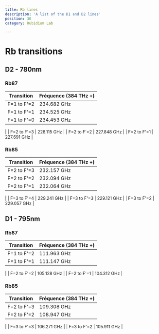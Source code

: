 ```yaml
---
title: Rb lines
description: 'A list of the D1 and D2 lines'
position: 30
category: Rubidium Lab

---
```


# Rb transitions

## D2 - 780nm

### Rb87
| Transition    | Fréquence (384 THz +)|
|---------------|----------------------|
| F=1 to F'=2   |   234.682 GHz        |
| F=1 to F'=1   |   234.525 GHz        |
| F=1 to F'=0   |   234.453 GHz        |
|
| F=2 to F'=3   |   228.115 GHz        |
| F=2 to F'=2   |   227.848 GHz        |
| F=2 to F'=1   |   227.691 GHz        |

### Rb85
| Transition    | Fréquence (384 THz +)|
|---------------|----------------------|
| F=2 to F'=3   |   232.157 GHz        |
| F=2 to F'=2   |   232.094 GHz        |
| F=2 to F'=1   |   232.064 GHz        |
|
| F=3 to F'=4   |   229.241 GHz        |
| F=3 to F'=3   |   229.121 GHz        |
| F=3 to F'=2   |   229.057 GHz        |

## D1 - 795nm

### Rb87
| Transition    | Fréquence (384 THz +)|
|---------------|----------------------|
| F=1 to F'=2   |   111.963 GHz        |
| F=1 to F'=1   |   111.147 GHz        |
|
| F=2 to F'=2   |   105.128 GHz        |
| F=2 to F'=1   |   104.312 GHz        |

### Rb85
| Transition    | Fréquence (384 THz +)|
|---------------|----------------------|
| F=2 to F'=3   |   109.308 GHz        |
| F=2 to F'=2   |   108.947 GHz        |
|
| F=3 to F'=3   |   106.271 GHz        |
| F=3 to F'=2   |   105.911 GHz        |

